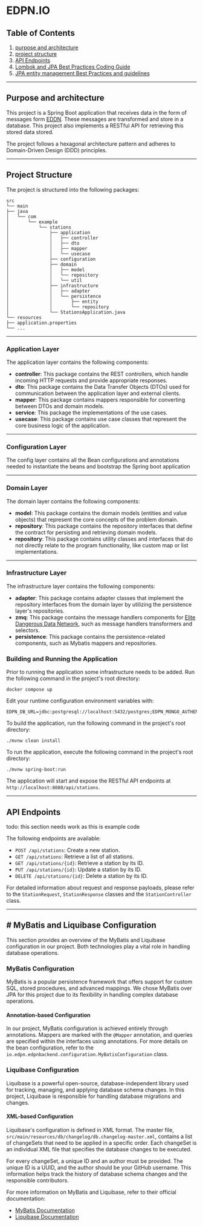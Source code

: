 # EDPN.IO

## Table of Contents

1. [purpose and architecture](#purpose-and-architecture)
2. [project structure](#project-structure)
3. [API Endpoints](#api-endpoints)
4. [Lombok and JPA Best Practices Coding Guide](#Lombok-and-JPA-Best-Practices-Coding-Guide)
5. [JPA entity management Best Practices and guidelines](#JPA-entity-management-Best-Practices-and-guidelines)

---
## Purpose and architecture 

This project is a Spring Boot application that receives data in the form of messages form [EDDN](https://github.com/EDCD/EDDN). These messages are transformed and store in a database. This project also implements a RESTful API for retrieving this stored data stored.  

The project follows a hexagonal architecture pattern and adheres to Domain-Driven Design (DDD) principles.

---
## Project Structure

The project is structured into the following packages:

```
src
└── main
├── java
│   └── com
│       └── example
│           └── stations
│               ├── application
│               │   ├── controller
│               │   ├── dto
│               │   ├── mapper
│               │   └── usecase
│               ├── configuration
│               ├── domain
│               │   ├── model
│               │   └── repository
│               │   └── util
│               ├── infrastructure
│               │   ├── adapter
│               │   └── persistence
│               │       ├── entity
│               │       └── repository
│               └── StationsApplication.java
└── resources
├── application.properties
└── ...
```

---
### Application Layer

The application layer contains the following components:

- **controller**: This package contains the REST controllers, which handle incoming HTTP requests and provide appropriate responses.
- **dto**: This package contains the Data Transfer Objects (DTOs) used for communication between the application layer and external clients.
- **mapper**: This package contains mappers responsible for converting between DTOs and domain models.
- **service**: This package the implementations of the use cases.
- **usecase**: This package contains use case classes that represent the core business logic of the application.

---
### Configuration Layer

The config layer contains all the Bean configurations and annotations needed to instantiate the beans and bootstrap the Spring boot application

---
### Domain Layer

The domain layer contains the following components:

- **model**: This package contains the domain models (entities and value objects) that represent the core concepts of the problem domain.
- **repository**: This package contains the repository interfaces that define the contract for persisting and retrieving domain models.
- **repository**: This package contains utility classes and interfaces that do not directly relate to the program functionality, like custom map or list implementations.

---
### Infrastructure Layer

The infrastructure layer contains the following components:

- **adapter**: This package contains adapter classes that implement the repository interfaces from the domain layer by utilizing the persistence layer's repositories.
- **zmq**: This package contains the message handlers components for [Elite Dangerous Data Network](https://github.com/EDCD/EDDN), such as message handlers transformers and selectors. 
- **persistence**: This package contains the persistence-related components, such as Mybatis mappers and repositories.

### Building and Running the Application

Prior to running the application some infrastructure needs to be added. 
Run the following command in the project's root directory:
```
docker compose up
```

Edit your runtime configuration environment variables with:
```
EDPN_DB_URL=jdbc:postgresql://localhost:5432/postgres;EDPN_MONGO_AUTHENTICATION_DATABASE=admin;EDPN_MONGO_DATABASE_NAME=mongo;EDPN_MONGO_HOST=localhost;EDPN_MONGO_PASSWORD=mongodb;EDPN_MONGO_PORT=27017;EDPN_MONGO_USERNAME=mongodb;EDPN_PASSWORD=postgres;EDPN_USERNAME=postgres;KAFKA_URL=localhost:9092
```


To build the application, run the following command in the project's root directory:

```
./mvnw clean install
```

To run the application, execute the following command in the project's root directory:

```
./mvnw spring-boot:run
```

The application will start and expose the RESTful API endpoints at `http://localhost:8080/api/stations`.

---
## API Endpoints

todo: this section needs work as this is example code

The following endpoints are available:

- `POST /api/stations`: Create a new station.
- `GET /api/stations`: Retrieve a list of all stations.
- `GET /api/stations/{id}`: Retrieve a station by its ID.
- `PUT /api/stations/{id}`: Update a station by its ID.
- `DELETE /api/stations/{id}`: Delete a station by its ID.

For detailed information about request and response payloads, please refer to the `StationRequest`, `StationResponse` classes and the `StationController` class.

---
## # MyBatis and Liquibase Configuration

This section provides an overview of the MyBatis and Liquibase configuration in our project. Both technologies play a vital role in handling database operations.

### MyBatis Configuration

MyBatis is a popular persistence framework that offers support for custom SQL, stored procedures, and advanced mappings. We chose MyBatis over JPA for this project due to its flexibility in handling complex database operations.

#### Annotation-based Configuration

In our project, MyBatis configuration is achieved entirely through annotations. Mappers are marked with the `@Mapper` annotation, and queries are specified within the interfaces using annotations. For more details on the bean configuration, refer to the `io.edpn.edpnbackend.configuration.MyBatisConfiguration` class.

### Liquibase Configuration

Liquibase is a powerful open-source, database-independent library used for tracking, managing, and applying database schema changes. In this project, Liquibase is responsible for handling database migrations and changes.

#### XML-based Configuration

Liquibase's configuration is defined in XML format. The master file, `src/main/resources/db/changelog/db.changelog-master.xml`, contains a list of changeSets that need to be applied in a specific order. Each changeSet is an individual XML file that specifies the database changes to be executed.

For every changeSet, a unique ID and an author must be provided. The unique ID is a UUID, and the author should be your GitHub username. This information helps track the history of database schema changes and the responsible contributors.

For more information on MyBatis and Liquibase, refer to their official documentation:

- [MyBatis Documentation](https://mybatis.org/mybatis-3/index.html)
- [Liquibase Documentation](https://www.liquibase.org/documentation/index.html)
